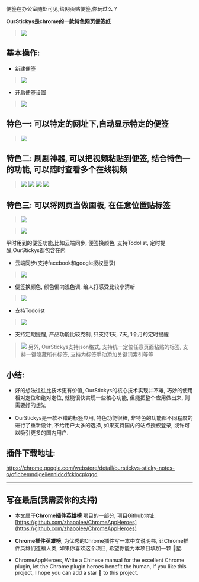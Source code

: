 便签在办公室随处可见,给网页贴便签,你玩过么？

**OurStickys是chrome的一款特色网页便签纸**
> ![](https://upload-images.jianshu.io/upload_images/3203841-931347d5e55616c8.png?imageMogr2/auto-orient/strip%7CimageView2/2/w/1240)

## 基本操作: 
- 新建便签
> ![](https://upload-images.jianshu.io/upload_images/3203841-e9369623bc459a9b.png?imageMogr2/auto-orient/strip%7CimageView2/2/w/1240)
- 开启便签设置
> ![](https://upload-images.jianshu.io/upload_images/3203841-34bfd4da7c8281db.png?imageMogr2/auto-orient/strip%7CimageView2/2/w/1240)



## 特色一: 可以特定的网址下,自动显示特定的便签
> ![](https://upload-images.jianshu.io/upload_images/3203841-3ba65187b42824bb.png?imageMogr2/auto-orient/strip%7CimageView2/2/w/1240)


## 特色二: 刷剧神器, 可以把视频粘贴到便签, 结合特色一的功能, 可以随时查看多个在线视频
> ![](https://upload-images.jianshu.io/upload_images/3203841-412686986c28aeb3.png?imageMogr2/auto-orient/strip%7CimageView2/2/w/1240)
> ![](https://upload-images.jianshu.io/upload_images/3203841-3131ce8eaeb03efa.png?imageMogr2/auto-orient/strip%7CimageView2/2/w/1240)
> ![](https://upload-images.jianshu.io/upload_images/3203841-f02eb16c89c20c1c.png?imageMogr2/auto-orient/strip%7CimageView2/2/w/1240)
> ![](https://upload-images.jianshu.io/upload_images/3203841-11ab575915d65c71.png?imageMogr2/auto-orient/strip%7CimageView2/2/w/1240)

## 特色三: 可以将网页当做画板, 在任意位置贴标签 
> ![](https://upload-images.jianshu.io/upload_images/3203841-eaa92103cf9363af.png?imageMogr2/auto-orient/strip%7CimageView2/2/w/1240)

> ![](https://upload-images.jianshu.io/upload_images/3203841-074fe1eee91a1399.gif?imageMogr2/auto-orient/strip)



 平时用到的便签功能,比如云端同步, 便签换颜色, 支持Todolist, 定时提醒,OurStickys都包含在内
- 云端同步(支持facebook和google授权登录)
> ![](https://upload-images.jianshu.io/upload_images/3203841-be0f78b06e1c93dd.png?imageMogr2/auto-orient/strip%7CimageView2/2/w/1240)



- 便签换颜色, 颜色偏向浅色调, 给人打感受比较小清新

> ![](https://upload-images.jianshu.io/upload_images/3203841-acef7bc99852cee0.png?imageMogr2/auto-orient/strip%7CimageView2/2/w/1240)

- 支持Todolist
> ![](https://upload-images.jianshu.io/upload_images/3203841-f8e7ed23dbd3e33f.png?imageMogr2/auto-orient/strip%7CimageView2/2/w/1240)
- 支持定期提醒, 产品功能比较克制, 只支持1天, 7天, 1个月的定时提醒
> ![](https://upload-images.jianshu.io/upload_images/3203841-e3c7d7f9c7ceb7f5.png?imageMogr2/auto-orient/strip%7CimageView2/2/w/1240)
> 另外,  OurStickys支持json格式, 支持统一定位任意页面粘贴的标签, 支持一键隐藏所有标签, 支持为标签手动添加关键词索引等等



## 小结:
- 好的想法往往比技术更有价值, OurStickys的核心技术实现并不难, 巧妙的使用相对定位和绝对定位, 就能很快实现一些核心功能, 但能把整个应用做出来, 则需要好的想法

- OurStickys是一款不错的标签应用, 特色功能很棒, 非特色的功能都不同程度的进行了重新设计, 不给用户太多的选择,  如果支持国内的站点授权登录, 或许可以吸引更多的国内用户.

## 插件下载地址: 
https://chrome.google.com/webstore/detail/ourstickys-sticky-notes-o/oficbemndigeiiennldcdfcklocpkggd

---

## 写在最后(我需要你的支持)
- 本文属于**Chrome插件英雄榜** 项目的一部分, 项目Github地址: [https://github.com/zhaoolee/ChromeAppHeroes](https://github.com/zhaoolee/ChromeAppHeroes)

- **Chrome插件英雄榜**, 为优秀的Chrome插件写一本中文说明书, 让Chrome插件英雄们造福人类, 如果你喜欢这个项目, 希望你能为本项目填加一颗 🌟星.

- ChromeAppHeroes, Write a Chinese manual for the excellent Chrome plugin, let the Chrome plugin heroes benefit the human, If you like this project, I hope you can add a star 🌟 to this project.




